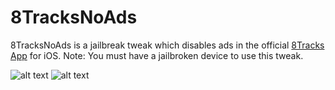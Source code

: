 8TracksNoAds
============

8TracksNoAds is a jailbreak tweak which disables ads in the official [8Tracks App](https://itunes.apple.com/us/app/8tracks-radio-free-music-playlists/id346194763?mt=8) for iOS. Note: You must have a jailbroken device to use this tweak.

![alt text](http://cl.ly/image/0p0K0O2h3c0w/ClouDrop%20Apr%2012,%202014,%205%3A07%3A13%20PM%20Apr%2012,%202014,%205%3A07%3A14%20PM.png "Screenshot") 
![alt text](hhttp://cl.ly/image/2D2A0y0I2A31/ClouDrop%20Apr%2012,%202014,%205%3A07%3A14%20PM%20Apr%2012,%202014,%205%3A07%3A15%20PM.png "Screenshot")
